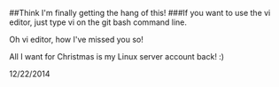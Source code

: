 ##Think I'm finally getting the hang of this!
###If you want to use the vi editor, just type vi on the git bash command line.

Oh vi editor, how I've missed you so!  

All I want for Christmas is my Linux server account back!  :)

12/22/2014
